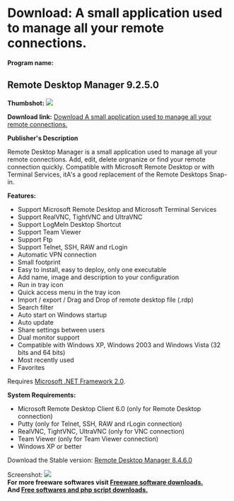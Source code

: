 # Download: A small application used to manage all your remote connections.

**Program name:**

## Remote Desktop Manager 9.2.5.0

  
**Thumbshot:** ![](http://www.freewarefiles.com/screenshot/remdeskmngr11_md.gif)   
  
**Download link:** [Download A small application used to manage all your remote connections.](http://freesoftwares.boysofts.com/Remote-Desktop-Manager_program_25534.html)  
  


**Publisher's Description**  
  


Remote Desktop Manager is a small application used to manage all your remote connections. Add, edit, delete orgnanize or find your remote connection quickly. Compatible with Microsoft Remote Desktop or with Terminal Services, itA's a good replacement of the Remote Desktops Snap-in. 

**Features:**

  * Support Microsoft Remote Desktop and Microsoft Terminal Services 
  * Support RealVNC, TightVNC and UltraVNC 
  * Support LogMeIn Desktop Shortcut 
  * Support Team Viewer 
  * Support Ftp 
  * Support Telnet, SSH, RAW and rLogin 
  * Automatic VPN connection 
  * Small footprint 
  * Easy to install, easy to deploy, only one executable 
  * Add name, image and description to your configuration 
  * Run in tray icon 
  * Quick access menu in the tray icon 
  * Import / export / Drag and Drop of remote desktop file (.rdp) 
  * Search filter 
  * Auto start on Windows startup 
  * Auto update 
  * Share settings between users 
  * Dual monitor support 
  * Compatible with Windows XP, Windows 2003 and Windows Vista (32 bits and 64 bits) 
  * Most recently used 
  * Favorites 

Requires [Microsoft .NET Framework 2.0](http://www.freewarefiles.com/program_10_108_16026.html). 

**System Requirements:**

  * Microsoft Remote Desktop Client 6.0 (only for Remote Desktop connection) 
  * Putty (only for Telnet, SSH, RAW and rLogin connection) 
  * RealVNC, TightVNC, UltraVNC (only for VNC connection) 
  * Team Viewer (only for Team Viewer connection) 
  * Windows XP or better 

Download the Stable version: [Remote Desktop Manager 8.4.6.0](http://download.devolutions.net/Setup.RemoteDesktopManager.8.4.6.0.msi)

  
  
Screenshot: ![](http://www.freewarefiles.com/screenshot/remdeskmngr11.gif)   
**For more freeware softwares visit [Freeware software downloads.](http://freesoftwares.boysofts.com/)**   
**And [Free softwares and php script downloads.](http://www.boysofts.com/)**
